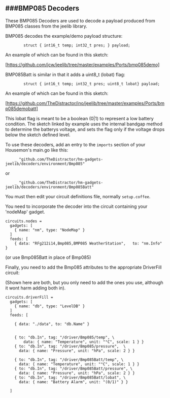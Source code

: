 ###BMP085 Decoders
---

These BMP085 Decoders are used to decode a payload produced from BMP085 classes from the jeelib library.

BMP085 decodes the example/demo payload structure:

```
        struct { int16_t temp; int32_t pres; } payload;
```

An example of which can be found in this sketch:

[https://github.com/jcw/jeelib/tree/master/examples/Ports/bmp085demo]


BMP085Batt is similar in that it adds a uint8_t (lobat) flag:

```
        struct { int16_t temp; int32_t pres; uint8_t lobat} payload;
```

An example of which can be found in this sketch:

[https://github.com/TheDistractor/ino/jeelib/tree/master/examples/Ports/bmp085demobatt]

This lobat flag is meant to be a boolean (0|1) to represent
a low battery condition. The sketch linked by example uses the internal bandgap method to determine
the batterys voltage, and sets the flag only if the voltage drops below the sketch defined level.

To use these decoders, add an entry to the ```imports``` section of your Housemon's main.go like this:

```
	_ "github.com/TheDistractor/hm-gadgets-jeelib/decoders/environment/Bmp085"
```

or

```
	_ "github.com/TheDistractor/hm-gadgets-jeelib/decoders/environment/Bmp085Batt"
```

You must then edit your circuit definitions file, normally ```setup.coffee```.

You need to incorporate the decoder into the circuit containing your 'nodeMap' gadget.

```
circuits.nodes =
  gadgets: [
    { name: "nm", type: "NodeMap" }
  ]
  feeds: [
    { data: "RFg212i14,Bmp085,BMP085 WeatherStation",   to: "nm.Info" }

```

(or use Bmp085Batt in place of Bmp085)


Finally, you need to add the Bmp085 attributes to the appropriate DriverFill circuit:

(Shown here are both, but you only need to add the ones you use, although it wont harm adding both in).

```
circuits.driverFill =
  gadgets: [
    { name: "db", type: "LevelDB" }
  ]
  feeds: [

    { data: "./data", to: "db.Name" }


    { to: "db.In", tag: "/driver/Bmp085/temp", \
        data: { name: "Temperature", unit: "°C", scale: 1 } }
    { to: "db.In", tag: "/driver/Bmp085/pressure",  \
      data: { name: "Pressure", unit: "hPa", scale: 2 } }

    { to: "db.In", tag: "/driver/Bmp085Batt/temp", \
      data: { name: "Temperature", unit: "°C", scale: 1 } }
    { to: "db.In", tag: "/driver/Bmp085Batt/pressure", \
      data: { name: "Pressure", unit: "hPa", scale: 2 } }
    { to: "db.In", tag: "/driver/Bmp085Batt/lobat", \
      data: { name: "Battery Alarm", unit: "(0/1)" } }

  ]

```


